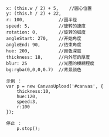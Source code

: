 
	x: (this.w / 2) + 5,	//圆心位置
	y: (this.h / 2) + 22,	
	r: 100,				//园半径
	speed: 5,			//旋转的速度
	rotation: 0,		//旋转的弧度
	angleStart: 270,	//开始角度
	angleEnd: 90,		//结束角度
	hue: 200,			//颜色深度
	thickness: 18,		//内外层的厚度
	blur: 25			//光圈的模糊程度
	bg:rgba(0,0,0,0.7)	//背景颜色
				
	示例 ：
	var p = new CanvasUpload('#canvas', {
		thickness:10,
		hue:120,
		speed:3,
		r:100
	});

	停止 ：
		p.stop();